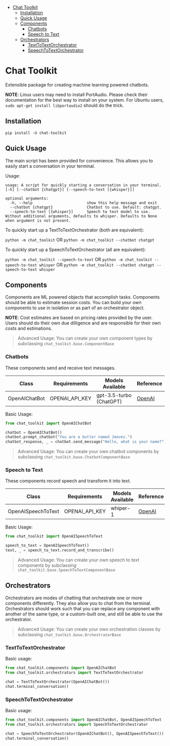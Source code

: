 <!-- TOC -->
* [Chat Toolkit](#chat-toolkit)
  * [Installation](#installation)
  * [Quick Usage](#quick-usage)
  * [Components](#components)
    * [Chatbots](#chatbots)
    * [Speech to Text](#speech-to-text)
  * [Orchestrators](#orchestrators)
    * [TextToTextOrchestrator](#texttotextorchestrator)
    * [SpeechToTextOrchestrator](#speechtotextorchestrator)
<!-- TOC -->

# Chat Toolkit

Extensible package for creating machine learning powered chatbots.

**NOTE**: Linux users may need to install PortAudio. Please check their
documentation for the best way to install on your system. For Ubuntu
users, `sudo apt-get install libportaudio2` should do the trick.

## Installation

`pip install -U chat-toolkit`

## Quick Usage

The main script has been provided for convenience. This allows you to easily
start a conversation in your terminal.

Usage:

```
usage: A script for quickly starting a conversation in your terminal. [-h] [--chatbot {chatgpt}] [--speech-to-text [{whisper}]]

optional arguments:
  -h, --help                        show this help message and exit
  --chatbot {chatgpt}               Chatbot to use. Default: chatgpt.
  --speech-to-text [{whisper}]      Speech to text model to use. Without additional arguments, defaults to whisper. Defaults to None when argument is not present.

```

To quickly start up a TextToTextOrchestrator (both are equivalent):

`python -m chat_toolkit`
OR
`python -m chat_toolkit --chatbot chatgpt`

To quickly start up a SpeechToTextOrchestrator (all are equivalent):

`python -m chat_toolkit --speech-to-text`
OR
`python -m chat_toolkit --speech-to-text whisper`
OR
`python -m chat_toolkit --chatbot chatgpt --speech-to-text whisper`

## Components

Components are ML powered objects that accomplish tasks. Components should be
able to estimate session costs. You can build your own components to use in
isolation or as part of an orchestrator object.

**NOTE**: Cost estimates are based on pricing rates provided by the user. Users
should do their own due dilligence and are responsible for their own costs and
estimations.

> Advanced Usage: You can create your own component types by
> subclassing `chat_toolkit.base.ComponentBase`

### Chatbots

These components send and receive text messages.

| Class         | Requirements   | Models Available        | Reference                                                                    |
|---------------|----------------|-------------------------|------------------------------------------------------------------------------|
| OpenAIChatBot | OPENAI_API_KEY | gpt-3.5-turbo (ChatGPT) | [OpenAI](https://platform.openai.com/docs/guides/chat/chat-completions-beta) |

Basic Usage:

```python
from chat_toolkit import OpenAIChatBot

chatbot = OpenAIChatBot()
chatbot.prompt_chatbot("You are a butler named Jeeves.")
chatbot_response, _ = chatbot.send_message("Hello, what is your name?")
```

> Advanced Usage: You can create your own chatbot components by
> subclassing `chat_toolkit.base.ChatbotComponentBase`

### Speech to Text

These components record speech and transform it into text.

| Class              | Requirements   | Models Available | Reference                                                                            |
|--------------------|----------------|------------------|--------------------------------------------------------------------------------------|
| OpenAISpeechToText | OPENAI_API_KEY | whiper-1         | [OpenAI](https://platform.openai.com/docs/guides/speech-to-text/speech-to-text-beta) |

Basic Usage:

```python
from chat_toolkit import OpenAISpeechToText

speech_to_text = OpenAISpeechToText()
text, _ = speech_to_text.record_and_transcribe()
```

> Advanced Usage: You can create your own speech to text components by
> subclassing `chat_toolkit.base.SpeechToTextComponentBase`

## Orchestrators

Orchestrators are modes of chatting that orchestrate one or more components
differently. They also allow you to chat from the terminal. Orchestrators
should work such that you can replace any component with another of the
same type, or a custom-built one, and still be able to use the orchestrator.

> Advanced Usage: You can create your own orchestration classes by
> subclassing `chat_toolkit.base.OrchestratorBase`

### TextToTextOrchestrator

Basic usage:

```python
from chat_toolkit.components import OpenAIChatBot
from chat_toolkit.orchestrators import TextToTextOrchestrator

chat = TextToTextOrchestrator(OpenAIChatBot())
chat.terminal_conversation()
```

### SpeechToTextOrchestrator

Basic usage:

```python
from chat_toolkit.components import OpenAIChatBot, OpenAISpeechToText
from chat_toolkit.orchestrators import SpeechToTextOrchestrator

chat = SpeechToTextOrchestrator(OpenAIChatBot(), OpenAISpeechToText())
chat.terminal_conversation()
```
